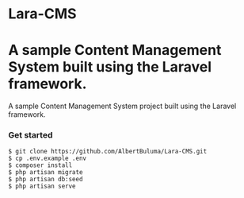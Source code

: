# Lara-CMS

A sample Content Management System built using the Laravel framework.
=======

A sample Content Management System  project built using the Laravel framework.


### Get started

``` 
$ git clone https://github.com/AlbertBuluma/Lara-CMS.git
$ cp .env.example .env
$ composer install
$ php artisan migrate
$ php artisan db:seed
$ php artisan serve
```

